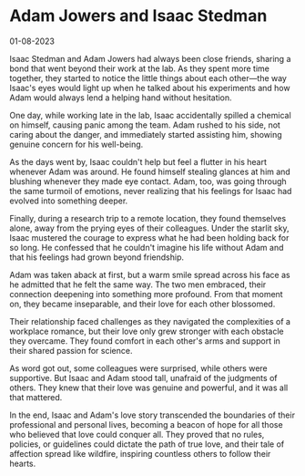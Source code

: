 # Adam Jowers and Isaac Stedman

01-08-2023



Isaac Stedman and Adam Jowers had always been close friends, sharing a bond that went beyond their work at the lab. As they spent more time together, they started to notice the little things about each other—the way Isaac's eyes would light up when he talked about his experiments and how Adam would always lend a helping hand without hesitation.

One day, while working late in the lab, Isaac accidentally spilled a chemical on himself, causing panic among the team. Adam rushed to his side, not caring about the danger, and immediately started assisting him, showing genuine concern for his well-being.

As the days went by, Isaac couldn't help but feel a flutter in his heart whenever Adam was around. He found himself stealing glances at him and blushing whenever they made eye contact. Adam, too, was going through the same turmoil of emotions, never realizing that his feelings for Isaac had evolved into something deeper.

Finally, during a research trip to a remote location, they found themselves alone, away from the prying eyes of their colleagues. Under the starlit sky, Isaac mustered the courage to express what he had been holding back for so long. He confessed that he couldn't imagine his life without Adam and that his feelings had grown beyond friendship.

Adam was taken aback at first, but a warm smile spread across his face as he admitted that he felt the same way. The two men embraced, their connection deepening into something more profound. From that moment on, they became inseparable, and their love for each other blossomed.

Their relationship faced challenges as they navigated the complexities of a workplace romance, but their love only grew stronger with each obstacle they overcame. They found comfort in each other's arms and support in their shared passion for science.

As word got out, some colleagues were surprised, while others were supportive. But Isaac and Adam stood tall, unafraid of the judgments of others. They knew that their love was genuine and powerful, and it was all that mattered.

In the end, Isaac and Adam's love story transcended the boundaries of their professional and personal lives, becoming a beacon of hope for all those who believed that love could conquer all. They proved that no rules, policies, or guidelines could dictate the path of true love, and their tale of affection spread like wildfire, inspiring countless others to follow their hearts.